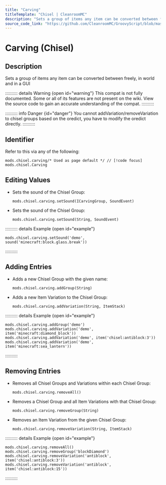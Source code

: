 ```yaml
---
title: "Carving"
titleTemplate: "Chisel | CleanroomMC"
description: "Sets a group of items any item can be converted between freely, in world and in a GUI"
source_code_link: "https://github.com/CleanroomMC/GroovyScript/blob/master/src/main/java/com/cleanroommc/groovyscript/compat/mods/chisel/Carving.java"
---
```


# Carving (Chisel)

## Description

Sets a group of items any item can be converted between freely, in world and in a GUI

:::::::::: details Warning {open id="warning"}
This compat is not fully documented. Some or all of its features are not present on the wiki. View the source code to gain an accurate understanding of the compat.
::::::::::

:::::::::: info Danger {id="danger"}
You cannot addVariation/removeVariation to chisel groups based on the oredict, you have to modify the oredict directly.
::::::::::

## Identifier

Refer to this via any of the following:

```groovy:no-line-numbers {1}
mods.chisel.carving/* Used as page default */ // [!code focus]
mods.chisel.Carving
```


## Editing Values

- Sets the sound of the Chisel Group:

    ```groovy:no-line-numbers
    mods.chisel.carving.setSound(ICarvingGroup, SoundEvent)
    ```

- Sets the sound of the Chisel Group:

    ```groovy:no-line-numbers
    mods.chisel.carving.setSound(String, SoundEvent)
    ```

:::::::::: details Example {open id="example"}
```groovy:no-line-numbers
mods.chisel.carving.setSound('demo', sound('minecraft:block.glass.break'))
```

::::::::::

## Adding Entries

- Adds a new Chisel Group with the given name:

    ```groovy:no-line-numbers
    mods.chisel.carving.addGroup(String)
    ```

- Adds a new Item Variation to the Chisel Group:

    ```groovy:no-line-numbers
    mods.chisel.carving.addVariation(String, ItemStack)
    ```

:::::::::: details Example {open id="example"}
```groovy:no-line-numbers
mods.chisel.carving.addGroup('demo')
mods.chisel.carving.addVariation('demo', item('minecraft:diamond_block'))
mods.chisel.carving.addVariation('demo', item('chisel:antiblock:3'))
mods.chisel.carving.addVariation('demo', item('minecraft:sea_lantern'))
```

::::::::::

## Removing Entries

- Removes all Chisel Groups and Variations within each Chisel Group:

    ```groovy:no-line-numbers
    mods.chisel.carving.removeAll()
    ```

- Removes a Chisel Group and all Item Variations with that Chisel Group:

    ```groovy:no-line-numbers
    mods.chisel.carving.removeGroup(String)
    ```

- Removes an Item Variation from the given Chisel Group:

    ```groovy:no-line-numbers
    mods.chisel.carving.removeVariation(String, ItemStack)
    ```

:::::::::: details Example {open id="example"}
```groovy:no-line-numbers
mods.chisel.carving.removeAll()
mods.chisel.carving.removeGroup('blockDiamond')
mods.chisel.carving.removeVariation('antiblock', item('chisel:antiblock:3'))
mods.chisel.carving.removeVariation('antiblock', item('chisel:antiblock:15'))
```

::::::::::
